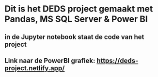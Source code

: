 # Dit is het DEDS project gemaakt met Pandas, MS SQL Server & Power BI

## in de Jupyter notebook staat de code van het project

## Link naar de PowerBI grafiek: https://deds-project.netlify.app/ 